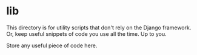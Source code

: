 # lib
This directory is for utility scripts that don't rely on the Django framework. Or, keep useful snippets of code you use all the time. Up to you.

Store any useful piece of code here. 
